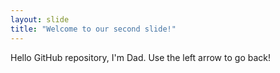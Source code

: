 ```yaml
---
layout: slide
title: "Welcome to our second slide!"
---
```

Hello GitHub repository, I'm Dad.
Use the left arrow to go back!
